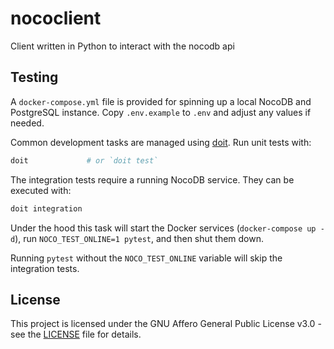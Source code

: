 # nococlient
Client written in Python to interact with the nocodb api

## Testing

A `docker-compose.yml` file is provided for spinning up a local NocoDB and PostgreSQL instance. Copy `.env.example` to `.env` and adjust any values if needed.

Common development tasks are managed using [doit](https://pydoit.org/). Run unit tests with:

```bash
doit             # or `doit test`
```

The integration tests require a running NocoDB service. They can be executed with:

```bash
doit integration
```

Under the hood this task will start the Docker services (`docker-compose up -d`), run `NOCO_TEST_ONLINE=1 pytest`, and then shut them down.

Running `pytest` without the `NOCO_TEST_ONLINE` variable will skip the integration tests.

## License
This project is licensed under the GNU Affero General Public License v3.0 - see the [LICENSE](LICENSE) file for details.
